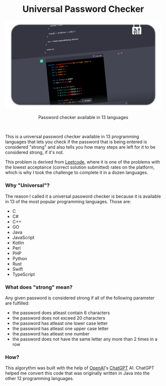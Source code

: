 <h1 align="center">Universal Password Checker</h1>

![](snippet.png)
<p align="center">
  Password checker available in 13 languages
</p>
<br/>

This is a universal password checker available in 13 programming languages that lets you check if the password that is being entered is considered "strong" and also tells you how many steps are left for it to be considered strong, if it's not. 

This problem is derived from [Leetcode](https://leetcode.com), where it is one of the problems with the lowest acceptance (correct solution submitted) rates on the platform, which is why I took the challenge to complete it in a dozen languages.

### Why "Universal"?
The reason I called it a universal password checker is because it is available in 13 of the most popular programming languages. Those are:

- C
- C#
- C++
- GO
- Java
- JavaScript
- Kotlin
- Perl
- PHP
- Python
- Rust
- Swift
- TypeScript

### What does "strong" mean?
Any given password is considered strong if all of the following parameter are fulfilled:

- the password does atleast contain 6 characters
- the password does not exceed 20 characters
- the password has atleast one lower case letter
- the password has atleast one upper case letter
- the password has atleast one number
- the password does not have the same letter any more than 2 times in a row

### How?
This algorythm was built with the help of [OpenAI](https://openai.com)'s [ChatGPT](https://chat.openai.com/chat) AI. ChatGPT helped me convert this code that was originally written in Java into the other 12 programming languages. 
